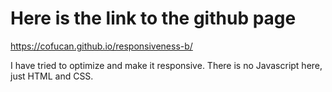 # Here is the link to the github page

https://cofucan.github.io/responsiveness-b/

I have tried to optimize and make it responsive. There is no Javascript here, just HTML and CSS.